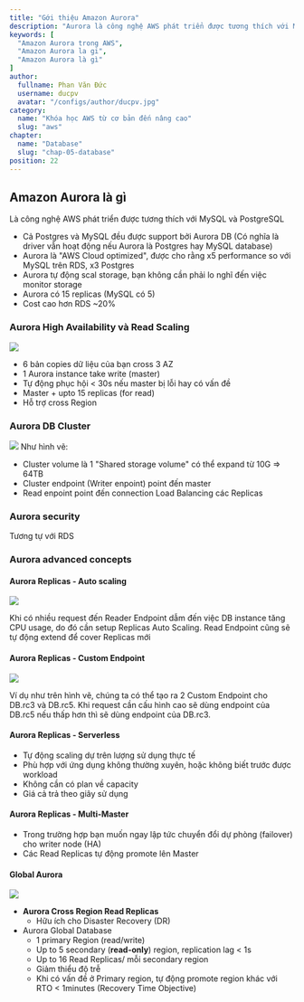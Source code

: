 ```yaml
---
title: "Gới thiệu Amazon Aurora"
description: "Aurora là công nghệ AWS phát triển được tương thích với MySQL và PostgreSQL"
keywords: [
  "Amazon Aurora trong AWS",
  "Amazon Aurora la gi",
  "Amazon Aurora là gì"
]
author:
  fullname: Phan Văn Đức
  username: ducpv
  avatar: "/configs/author/ducpv.jpg"
category:
  name: "Khóa học AWS từ cơ bản đến nâng cao"
  slug: "aws"
chapter:
  name: "Database"
  slug: "chap-05-database"
position: 22
---
```


## Amazon Aurora là gì

Là công nghệ AWS phát triển được tương thích với MySQL và PostgreSQL

- Cả Postgres và MySQL đều được support bởi Aurora DB (Có nghĩa là driver vẫn hoạt động nếu Aurora là Postgres hay MySQL database)
- Aurora là "AWS Cloud optimized", được cho rằng x5 performance so với MySQL trên RDS, x3 Postgres
- Aurora tự động scal storage, bạn không cần phải lo nghĩ đến việc monitor storage
- Aurora có 15 replicas (MySQL có 5)
- Cost cao hơn RDS ~20%

### Aurora High Availability và Read Scaling

![](https://docs.aws.amazon.com/zh_tw/AmazonRDS/latest/AuroraUserGuide/images/AuroraArch001.png)

- 6 bản copies dữ liệu của bạn cross 3 AZ
- 1 Aurora instance take write (master)
- Tự động phục hội < 30s nếu master bị lỗi hay có vấn đề
- Master + upto 15 replicas (for read)
- Hỗ trợ cross Region

### Aurora DB Cluster

![](https://miro.medium.com/max/1100/1*2_cCgfIV0fuBIDSNTcMmQg.png) Như hình vẽ:

- Cluster volume là 1 "Shared storage volume" có thể expand từ 10G => 64TB
- Cluster endpoint (Writer enpoint) point đến master
- Read enpoint point đến connection Load Balancing các Replicas

### Aurora security

Tương tự với RDS

### Aurora advanced concepts

#### Aurora Replicas - Auto scaling

![](https://image.slidesharecdn.com/trainingaws-module8-rdsauroraelasticache-210907145521/95/training-aws-module-8-rds-aurora-elasticache-21-638.jpg?cb=1631026831)

Khi có nhiều request đến Reader Endpoint dẫm đến việc DB instance tăng CPU usage, do đó cần setup Replicas Auto Scaling. Read Endpoint cũng sẽ tự động extend để cover Replicas mới

#### Aurora Replicas - Custom Endpoint

![](https://www.icode9.com/i/l/?n=20&i=blog/364241/202108/364241-20210802210955333-624922716.png)

Ví dụ như trên hình vẽ, chúng ta có thể tạo ra 2 Custom Endpoint cho DB.rc3 và DB.rc5. Khi request cần cấu hình cao sẽ dùng endpoint của DB.rc5 nếu thấp hơn thì sẽ dùng endpoint của DB.rc3.

#### Aurora Replicas - Serverless

- Tự động scaling dự trên lượng sử dụng thực tế
- Phù hợp với ứng dụng không thường xuyên, hoặc không biết trước được workload
- Không cần có plan về capacity
- Giá cả trả theo giây sử dụng

#### Aurora Replicas - Multi-Master

- Trong trường hợp bạn muốn ngay lập tức chuyển đổi dự phòng (failover) cho writer node (HA)
- Các Read Replicas tự động promote lên Master

#### Global Aurora

![](https://docs.aws.amazon.com/AmazonRDS/latest/AuroraUserGuide/images/aurora-global-databases-conceptual-illo.png)

- **Aurora Cross Region Read Replicas**
  - Hữu ích cho Disaster Recovery (DR)
- Aurora Global Database
  - 1 primary Region (read/write)
  - Up to 5 secondary (**read-only**) region, replication lag < 1s
  - Up to 16 Read Replicas/ mỗi secondary region
  - Giảm thiểu độ trễ
  - Khi có vấn đề ở Primary region, tự động promote region khác với RTO < 1minutes (Recovery Time Objective)
